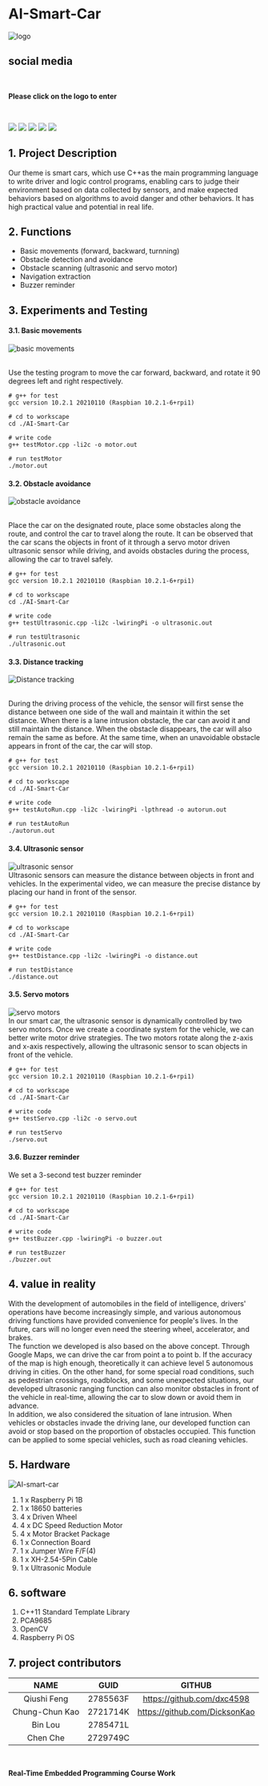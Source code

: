 # AI-Smart-Car
![logo](sample-images/logo.png)

## social media
<br/>
<p align="center">

**Please click on the logo to enter**
</p>
<br/>
<p align="center">

[<img src="https://raw.githubusercontent.com/dxc4598/AI-Smart-Car/Documentation/sample-images/youtube.png">](https://www.youtube.com/@binlou)
[<img src="https://raw.githubusercontent.com/dxc4598/AI-Smart-Car/Documentation/sample-images/tiktok.png">](https://www.tiktok.com/@binlou60?lang=en)
[<img src="https://raw.githubusercontent.com/dxc4598/AI-Smart-Car/Documentation/sample-images/twitter.png">](https://twitter.com/loubin93)
[<img src="https://raw.githubusercontent.com/dxc4598/AI-Smart-Car/Documentation/sample-images/instagram.png">](https://instagram.com/loubin932023?igshid=YmMyMTA2M2Y=)
[<img src="https://raw.githubusercontent.com/dxc4598/AI-Smart-Car/Documentation/sample-images/facebook.png">](https://www.facebook.com/profile.php?id=100091780276237)
</p>

## 1. Project Description
Our theme is smart cars, which use C++as the main programming language to write driver and logic control programs, enabling cars to judge their environment based on data collected by sensors, and make expected behaviors based on algorithms to avoid danger and other behaviors. It has high practical value and potential in real life.

## 2. Functions
- Basic movements (forward, backward, turnning)
- Obstacle detection and avoidance
- Obstacle scanning (ultrasonic and servo motor)
- Navigation extraction
- Buzzer reminder

## 3. Experiments and Testing
#### 3.1. Basic movements
<p align="center">

![basic movements](sample-images/mobility.png)
</p>
<br/>
Use the testing program to move the car forward, backward, and rotate it 90 degrees left and right respectively.

```
# g++ for test
gcc version 10.2.1 20210110 (Raspbian 10.2.1-6+rpi1)

# cd to workscape
cd ./AI-Smart-Car

# write code
g++ testMotor.cpp -li2c -o motor.out

# run testMotor
./motor.out
```

#### 3.2. Obstacle avoidance
<p align="center">
 
![obstacle avoidance](sample-images/obstacle.png)
</p>
<br/>
Place the car on the designated route, place some obstacles along the route, and control the car to travel along the route. It can be observed that the car scans the objects in front of it through a servo motor driven ultrasonic sensor while driving, and avoids obstacles during the process, allowing the car to travel safely.

```
# g++ for test
gcc version 10.2.1 20210110 (Raspbian 10.2.1-6+rpi1)

# cd to workscape
cd ./AI-Smart-Car

# write code
g++ testUltrasonic.cpp -li2c -lwiringPi -o ultrasonic.out

# run testUltrasonic
./ultrasonic.out
```

#### 3.3. Distance tracking
<p align="center">

![Distance tracking](sample-images/distance.png)
</p>
<br/>
During the driving process of the vehicle, the sensor will first sense the distance between one side of the wall and maintain it within the set distance. When there is a lane intrusion obstacle, the car can avoid it and still maintain the distance. When the obstacle disappears, the car will also remain the same as before. At the same time, when an unavoidable obstacle appears in front of the car, the car will stop.

```
# g++ for test
gcc version 10.2.1 20210110 (Raspbian 10.2.1-6+rpi1)

# cd to workscape
cd ./AI-Smart-Car

# write code
g++ testAutoRun.cpp -li2c -lwiringPi -lpthread -o autorun.out

# run testAutoRun
./autorun.out
```

#### 3.4. Ultrasonic sensor
<p align="center">

![ultrasonic sensor](sample-images/ultrasonic.png)
<br/>
Ultrasonic sensors can measure the distance between objects in front and vehicles. In the experimental video, we can measure the precise distance by placing our hand in front of the sensor.

```
# g++ for test
gcc version 10.2.1 20210110 (Raspbian 10.2.1-6+rpi1)

# cd to workscape
cd ./AI-Smart-Car

# write code
g++ testDistance.cpp -li2c -lwiringPi -o distance.out

# run testDistance
./distance.out
```

#### 3.5. Servo motors
<p align="center">

![servo motors](sample-images/servo.png)
<br/>
In our smart car, the ultrasonic sensor is dynamically controlled by two servo motors. Once we create a coordinate system for the vehicle, we can better write motor drive strategies. The two motors rotate along the z-axis and x-axis respectively, allowing the ultrasonic sensor to scan objects in front of the vehicle.

```
# g++ for test
gcc version 10.2.1 20210110 (Raspbian 10.2.1-6+rpi1)

# cd to workscape
cd ./AI-Smart-Car

# write code
g++ testServo.cpp -li2c -o servo.out

# run testServo
./servo.out
```

#### 3.6. Buzzer reminder
We set a 3-second test buzzer reminder

```
# g++ for test
gcc version 10.2.1 20210110 (Raspbian 10.2.1-6+rpi1)

# cd to workscape
cd ./AI-Smart-Car

# write code
g++ testBuzzer.cpp -lwiringPi -o buzzer.out

# run testBuzzer
./buzzer.out
```

## 4. value in reality
With the development of automobiles in the field of intelligence, drivers' operations have become increasingly simple, and various autonomous driving functions have provided convenience for people's lives. In the future, cars will no longer even need the steering wheel, accelerator, and brakes. 
<br/>
The function we developed is also based on the above concept. Through Google Maps, we can drive the car from point a to point b. If the accuracy of the map is high enough, theoretically it can achieve level 5 autonomous driving in cities. On the other hand, for some special road conditions, such as pedestrian crossings, roadblocks, and some unexpected situations, our developed ultrasonic ranging function can also monitor obstacles in front of the vehicle in real-time, allowing the car to slow down or avoid them in advance. 
<br/>
In addition, we also considered the situation of lane intrusion. When vehicles or obstacles invade the driving lane, our developed function can avoid or stop based on the proportion of obstacles occupied. This function can be applied to some special vehicles, such as road cleaning vehicles.

## 5. Hardware
![AI-smart-car](sample-images/Sample_car.jpg)
1. 1 x Raspberry Pi 1B
2. 1 x 18650 batteries
3. 4 x Driven Wheel
4. 4 x DC Speed Reduction Motor
5. 4 x Motor Bracket Package
6. 1 x Connection Board
7. 1 x Jumper Wire F/F(4)
8. 1 x XH-2.54-5Pin Cable
9. 1 x Ultrasonic Module

## 6. software
1. C++11 Standard Template Library
2. PCA9685
3. OpenCV
4. Raspberry Pi OS

## 7. project contributors
| NAME | GUID | GITHUB |
| :----: | :----: | :----: |
| Qiushi Feng | 2785563F | https://github.com/dxc4598 |
| Chung-Chun Kao | 2721714K | https://github.com/DicksonKao |
| Bin Lou | 2785471L |  |
| Chen Che | 2729749C |  |
<br/>

**Real-Time Embedded Programming Course Work**
